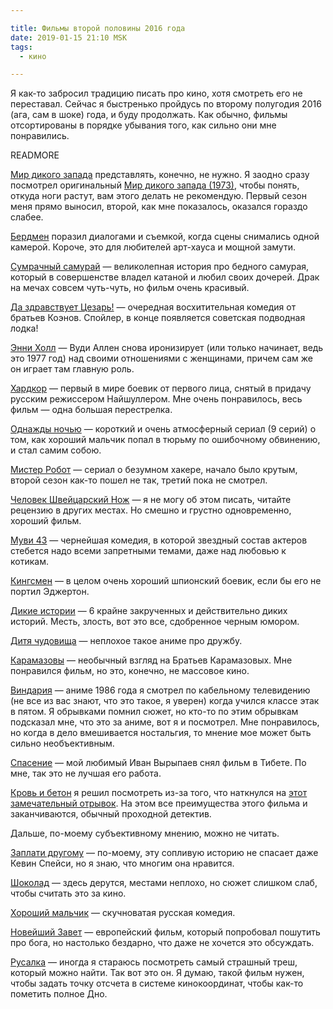 ```yaml
---

title: Фильмы второй половины 2016 года
date: 2019-01-15 21:10 MSK
tags: 
  - кино

---
```



Я как-то забросил традицию писать про кино, хотя смотреть его не переставал. Сейчас я быстренько пройдусь по второму
полугодия 2016 (ага, сам в шоке) года, и буду продолжать. Как обычно, фильмы отсортированы в порядке убывания того, как
сильно они мне понравились.

READMORE

[Мир дикого запада](https://www.kinopoisk.ru/film/195523/) представлять, конечно, не нужно. Я заодно сразу посмотрел
оригинальный [Мир дикого запада (1973)](https://www.kinopoisk.ru/film/6530/), чтобы понять, откуда ноги растут, вам
этого делать не рекомендую. Первый сезон меня прямо выносил, второй, как мне показалось, оказался гораздо слабее.

[Бердмен](https://www.kinopoisk.ru/film/722827/) поразил диалогами и съемкой, когда сцены снимались одной камерой.
Короче, это для любителей арт-хауса и мощной замути.


[Сумрачный самурай](https://www.kinopoisk.ru/film/63735/) — великолепная история про бедного самурая, который в
совершенстве владел катаной и любил своих дочерей. Драк на мечах совсем чуть-чуть, но фильм очень красивый.


[Да здравствует Цезарь!](https://www.kinopoisk.ru/film/841335/) — очередная восхитительная комедия от братьев Коэнов.
Спойлер, в конце появляется советская подводная лодка!


[Энни Холл](https://www.kinopoisk.ru/film/390/) — Вуди Аллен снова иронизирует (или только начинает, ведь это 1977 год)
над своими отношениями с женщинами, причем сам же он играет там главную роль.


[Хардкор](https://www.kinopoisk.ru/film/778218/) — первый в мире боевик от первого лица, снятый в придачу русским
режиссером Найшуллером. Мне очень понравилось, весь фильм — одна большая перестрелка.


[Однажды ночью](https://www.kinopoisk.ru/film/733419/) — короткий и очень атмосферный сериал (9 серий) о том, как
хороший мальчик попал в тюрьму по ошибочному обвинению, и стал самим собою.


[Мистер Робот](https://www.kinopoisk.ru/film/859908/) — сериал о безумном хакере, начало было крутым, второй сезон
как-то пошел не так, третий пока не смотрел.


[Человек Швейцарский Нож](https://www.kinopoisk.ru/film/918087/) — я не могу об этом писать, читайте рецензию в других
местах. Но смешно и грустно одновременно, хороший фильм.


[Муви 43](https://www.kinopoisk.ru/film/432725/) — чернейшая комедия, в которой звездный состав актеров стебется надо
всеми запретными темами, даже над любовью к котикам.


[Кингсмен](https://www.kinopoisk.ru/film/749540/) — в целом очень хороший шпионский боевик, если бы его не портил
Эджертон.


[Дикие истории](https://www.kinopoisk.ru/film/775727/) — 6 крайне закрученных и действительно диких историй. Месть,
злость, вот это все, сдобренное черным юмором.


[Дитя чудовища](https://www.kinopoisk.ru/film/885317/) — неплохое такое аниме про дружбу.


[Карамазовы](https://www.kinopoisk.ru/film/396900/) — необычный взгляд на Братьев Карамазовых. Мне понравился фильм, но
это, конечно, не массовое кино.


[Виндария](https://www.kinopoisk.ru/film/53708/) — аниме 1986 года я смотрел по кабельному телевидению (не все из вас
знают, что это такое, я уверен) когда учился классе этак в пятом. Я обрывками помнил сюжет, но кто-то по этим обрывкам
подсказал мне, что это за аниме, вот я и посмотрел. Мне понравилось, но когда в дело вмешивается ностальгия, то мнение
мое может быть сильно необъективным.


[Спасение](https://www.kinopoisk.ru/film/743860/) — мой любимый Иван Вырыпаев снял фильм в Тибете. По мне, так это не
лучшая его работа.


[Кровь и бетон](https://www.kinopoisk.ru/film/17637/) я решил посмотреть из-за того, что наткнулся на 
[этот замечательный отрывок](https://www.youtube.com/watch?v=XCyDXRvajyY). На этом все преимущества этого фильма и
заканчиваются, обычный проходной детектив.


Дальше, по-моему субъективному мнению, можно не читать.


[Заплати другому](https://www.kinopoisk.ru/film/782/) — по-моему, эту сопливую историю не спасает даже Кевин Спейси,
но я знаю, что многим она нравится.


[Шоколад](https://www.kinopoisk.ru/film/406728/) — здесь дерутся, местами неплохо, но сюжет слишком слаб, чтобы
считать это за кино.


[Хороший мальчик](https://www.kinopoisk.ru/film/915270/) — скучноватая русская комедия.


[Новейший Завет](https://www.kinopoisk.ru/film/840470/) — европейский фильм, который попробовал пошутить про бога, но
настолько бездарно, что даже не хочется это обсуждать.


[Русалка](https://www.kinopoisk.ru/film/915590/) — иногда я стараюсь посмотреть самый страшный треш, который можно
найти. Так вот это он. Я думаю, такой фильм нужен, чтобы задать точку отсчета в системе кинокоординат, чтобы как-то
пометить полное Дно.
